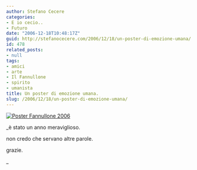 ```yaml
---
author: Stefano Cecere
categories:
- E io cecio..
- Futuro
date: "2006-12-18T10:48:17Z"
guid: http://stefanocecere.com/2006/12/18/un-poster-di-emozione-umana/
id: 478
related_posts:
- null
tags:
- amici
- arte
- Il Fannullone
- spirito
- umanista
title: Un poster di emozione umana.
slug: /2006/12/18/un-poster-di-emozione-umana/
---
```


<a target="_blank" href="http://www.ilfannullone.it/fileadmin/multimedia/posters/poster_fannullone_2006.jpg"><img alt="Poster Fannullone 2006" id="image477" src="http://stefanocecere.com/wp-content/uploads/sites/3/2006/12/poster_fannullone_2006.jpg" /></a>

_è stato un anno meraviglioso.
  
non credo che servano altre parole.
  
grazie.
  
_